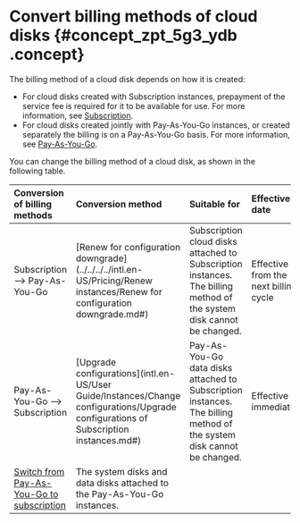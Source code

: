 # Convert billing methods of cloud disks {#concept_zpt_5g3_ydb .concept}

The billing method of a cloud disk depends on how it is created:

-   For cloud disks created with Subscription instances, prepayment of the service fee is required for it to be available for use. For more information, see [Subscription](../../../../intl.en-US/Pricing/Subscription.md#).
-   For cloud disks created jointly with Pay-As-You-Go instances, or created separately the billing is on a Pay-As-You-Go basis. For more information, see [Pay-As-You-Go](../../../../intl.en-US/Pricing/Pay-As-You-Go.md#).

You can change the billing method of a cloud disk, as shown in the following table.

|Conversion of billing methods|Conversion method|Suitable for|Effective date|
|:----------------------------|:----------------|:-----------|:-------------|
|Subscription —\> Pay-As-You-Go|[Renew for configuration downgrade](../../../../intl.en-US/Pricing/Renew instances/Renew for configuration downgrade.md#)|Subscription cloud disks attached to Subscription instances. The billing method of the system disk cannot be changed.|Effective from the next billing cycle|
|Pay-As-You-Go —\> Subscription|[Upgrade configurations](intl.en-US/User Guide/Instances/Change configurations/Upgrade configurations of Subscription instances.md#)|Pay-As-You-Go data disks attached to Subscription instances. The billing method of the system disk cannot be changed.|Effective immediately|
|[Switch from Pay-As-You-Go to subscription](../../../../intl.en-US/Pricing/Limits.md#)|The system disks and data disks attached to the Pay-As-You-Go instances.|

